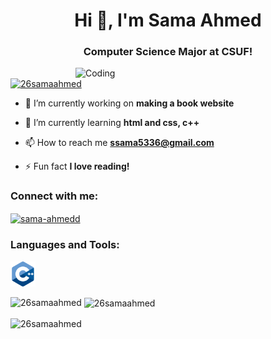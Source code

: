 <h1 align="center">Hi 👋, I'm Sama Ahmed</h1>
<h3 align="center">Computer Science Major at CSUF!</h3>
<img align="right" alt="Coding" width="400" src="https://www.fleetscience.org/sites/default/files/images/ai%20gif.gif">


<p align="left"> <a href="https://github.com/ryo-ma/github-profile-trophy"><img src="https://github-profile-trophy.vercel.app/?username=26samaahmed" alt="26samaahmed" /></a> </p>

- 🔭 I’m currently working on **making a book website**

- 🌱 I’m currently learning **html and css, c++**

- 📫 How to reach me **ssama5336@gmail.com**

- ⚡ Fun fact **I love reading!**

<h3 align="left">Connect with me:</h3>
<p align="left">
<a href="https://linkedin.com/in/sama-ahmedd" target="blank"><img align="center" src="https://raw.githubusercontent.com/rahuldkjain/github-profile-readme-generator/master/src/images/icons/Social/linked-in-alt.svg" alt="sama-ahmedd" height="30" width="40" /></a>
</p>

<h3 align="left">Languages and Tools:</h3>
<p align="left"> <a href="https://www.w3schools.com/cpp/" target="_blank" rel="noreferrer"> <img src="https://raw.githubusercontent.com/devicons/devicon/master/icons/cplusplus/cplusplus-original.svg" alt="cplusplus" width="40" height="40"/> </a> </p>

<p><img align="left" src="https://github-readme-stats.vercel.app/api/top-langs?username=26samaahmed&show_icons=true&locale=en&layout=compact" alt="26samaahmed" /></p>

<p>&nbsp;<img align="center" src="https://github-readme-stats.vercel.app/api?username=26samaahmed&show_icons=true&locale=en" alt="26samaahmed" /></p>

<p><img align="center" src="https://github-readme-streak-stats.herokuapp.com/?user=26samaahmed&" alt="26samaahmed" /></p>
